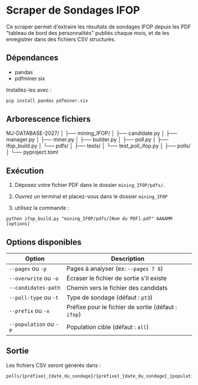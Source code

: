 # Scraper de Sondages IFOP

Ce scraper permet d'extraire les résultats de sondages IFOP depuis les PDF "tableau de bord des personnalités" publiés chaque mois, et de les enregistrer dans des fichiers CSV structurés.

## Dépendances

- pandas
- pdfminer.six

Installez-les avec :
```bash
pip install pandas pdfminer.six
```
## Arborescence fichiers
 
MJ-DATABASE-2027/
│
├── mining_IFOP/
│   ├── candidate.py
│   ├── manager.py
│   ├── miner.py
│   ├── builder.py
│   ├── poll.py
│   ├── ifop_build.py
│   └── pdfs/
│
├── tests/
│   └── test_poll_ifop.py
│
├── polls/
│
└── pyproject.toml


## Exécution

1. Déposez votre fichier PDF dans le dossier `mining_IFOP/pdfs/`.

2. Ouvrez un terminal et placez-vous dans le dossier `mining_IFOP`

3. utilisez la commande : 

```
python ifop_build.py "mining_IFOP/pdfs/[Nom du PDF].pdf" AAAAMM [options]
```

## Options disponibles

| Option                  | Description                                         |
|-------------------------|--------------------------------------------------   |
| `--pages` ou `-p`       | Pages à analyser (ex: `--pages 7 8`)                |
| `--overwrite` ou `-o`   | Écraser le fichier de sortie s'il existe            |
| `--candidates-path`     | Chemin vers le fichier des candidats                |
| `--poll-type` ou `-t`   | Type de sondage (défaut : `pt3`)                    |
| `--prefix` ou `-x`      | Préfixe pour le fichier de sortie (défaut : `ifop`) |
| `--population` ou `-P`  | Population cible (défaut : `all`)                   |



## Sortie
Les fichiers CSV seront générés dans :

```
polls/{préfixe}_{date_du_sondage}/{préfixe}_{date_du_sondage}_{population}.csv
```